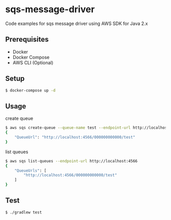 # sqs-message-driver

Code examples for sqs message driver using AWS SDK for Java 2.x

## Prerequisites

- Docker
- Docker Compose
- AWS CLI (Optional)

## Setup

```bash
$ docker-compose up -d
```

## Usage

create queue

```bash
$ aws sqs create-queue --queue-name test --endpoint-url http://localhost:4566
{
    "QueueUrl": "http://localhost:4566/000000000000/test"
}
```

list queues

```bash
$ aws sqs list-queues --endpoint-url http://localhost:4566
{
    "QueueUrls": [
        "http://localhost:4566/000000000000/test"
    ]
}
```

## Test

```bash
$ ./gradlew test
```
